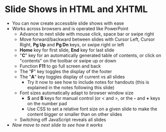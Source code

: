 ---
---

# Slide Shows in HTML and XHTML

- You can now create accessible slide shows with ease
- Works across browsers and is operated like PowerPoint
  - Advance to next slide with mouse click, space bar or swipe right
  - Move forward/backward between slides with Cursor Left,
    Cursor Right, __Pg Up__ and __Pg Dn__ keys, or swipe right or left
  - __Home__ key for first slide, __End__ key for last slide
  - "__C__" key for an automatically generated
    table of contents, or click on "contents" on the toolbar or
    swipe up or down
  - Function __F11__ to go full screen and back
  - The "__F__" key toggles the display of the footer
  - The "__A__" key toggles display of current vs all slides
    - Try it now to see how to include notes for handouts (this is
      explained in the notes following this slide)
  - Font sizes automatically adapt to browser window size
    - __S__ and __B__ keys for manual control (or < and >, or the __-__ and
      __+__ keys on the number pad
    - Use CSS to set a relative font size on a given slide to make
      the content bigger or smaller than on other slides
  - Switching off JavaScript reveals all slides
- _Now move to next slide to see how it works_

